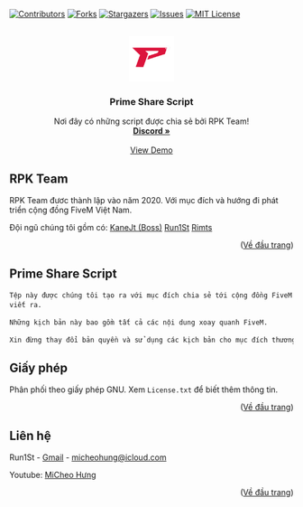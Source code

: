 <div id="top"></div>

[![Contributors][contributors-shield]][contributors-url]
[![Forks][forks-shield]][forks-url]
[![Stargazers][stars-shield]][stars-url]
[![Issues][issues-shield]][issues-url]
[![MIT License][license-shield]][license-url]

<br />
<div align="center">
  <a href="https://github.com/HungMiCheo/Prime-Share-Script">
    <img src="logo.png" alt="Logo" width="80" height="80">
  </a>

  <h3 align="center">Prime Share Script</h3>

  <p align="center">
    Nơi đây có những script được chia sẻ bởi RPK Team!
    <br />
    <a href="https://discord.com/invite/Ec2N3dWQpM"><strong>Discord »</strong></a>
    <br />
    <br />
    <a href="https://www.youtube.com/playlist?list=PLBz0qtSMFhTXJQsp47CFGWvv7h3tgBD-8">View Demo</a>
    <!-- ·
    <a href="">Report Bug</a>
    ·
    <a href="">Request Feature</a> -->
  </p>
</div>

## RPK Team

RPK Team đươc thành lập vào năm 2020.
Với mục đích và hướng đi phát triển cộng đồng FiveM Việt Nam.

Đội ngũ chúng tôi gồm có:
<a href="https://github.com/kjtralf">KaneJt (Boss)</a>
<a href="https://github.com/HungMiCheo">Run1St</a>
<a href="https://github.com/hktts474941">Rimts</a>

<p align="right">(<a href="#top">Về đầu trang</a>)</p>

## Prime Share Script

```sh
Tệp này được chúng tôi tạo ra với mục đích chia sẻ tới cộng đồng FiveM Việt Nam những kịch bản được chúng tôi viết lại hoặc được chúng tôi
viết ra.
```
```sh
Những kịch bản này bao gồm tất cả các nội dung xoay quanh FiveM.
```
```sh
Xin đừng thay đổi bản quyền và sử dụng các kịch bản cho mục đích thương mại vì bạn sẽ bị cấm vĩnh viễn nếu chúng tôi phát hiện ra điều này.
```

## Giấy phép

Phân phối theo giấy phép GNU. Xem `License.txt` để biết thêm thông tin.

<p align="right">(<a href="#top">Về đầu trang</a>)</p>

## Liên hệ

Run1St - [Gmail]() - micheohung@icloud.com

Youtube: [MiCheo Hưng](https://www.youtube.com/channel/UCTWcVDAN74G50tkF1v9Gl9A)

<p align="right">(<a href="#top">Về đầu trang</a>)</p>


[contributors-shield]: https://img.shields.io/github/contributors/othneildrew/Best-README-Template.svg?style=for-the-badge
[contributors-url]: https://github.com/HungMiCheo/Prime-Share-Script/graphs/contributors
[forks-shield]: https://img.shields.io/github/forks/othneildrew/Best-README-Template.svg?style=for-the-badge
[forks-url]: https://github.com/HungMiCheo/Prime-Share-Script/network/members
[stars-shield]: https://img.shields.io/github/stars/othneildrew/Best-README-Template.svg?style=for-the-badge
[stars-url]: https://github.com/HungMiCheo/Prime-Share-Script/stargazers
[issues-shield]: https://img.shields.io/github/issues/othneildrew/Best-README-Template.svg?style=for-the-badge
[issues-url]: https://github.com/HungMiCheo/Prime-Share-Script/issues
[license-shield]: https://img.shields.io/github/license/othneildrew/Best-README-Template.svg?style=for-the-badge
[license-url]: https://github.com/HungMiCheo/Prime-Share-Script/blob/main/LICENSE